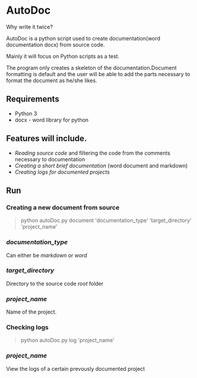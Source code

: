 # AutoDoc

Why write it twice?

AutoDoc is a python script used to create documentation(word documentation docx) from source code.

Mainly it will focus on Python scripts as a test.

The program only creates a skeleton of the documentation.Document formatting is default and the user will be able to add the parts necessary to format the document as he/she likes.

## Requirements
* Python 3
* docx - word library for python

## Features will include.
* *Reading source code* and filtering the code from the comments necessary to documentation
* *Creating a short brief documentation* (word document and markdown)
* *Creating logs for documented projects*

## Run
### Creating a new document from source

>python autoDoc.py document 'documentation_type' 'target_directory' 'project_name'

### *documentation_type*
Can either be *markdown* or *word*
### *target_directory*
Directory to the source code *root* folder
### *project_name*
Name of the project.

### Checking logs
>python autoDoc.py log 'project_name'

### *project_name*
View the logs of a certain prevously documented project
